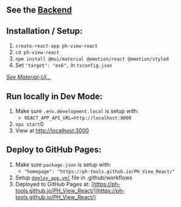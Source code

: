 ## See the [Backend](https://github.com/PH-Tools/PH_View)

## Installation / Setup:
1) `create-react-app ph-view-react`
1) `cd ph-view-react`
1) `npm install @mui/material @emotion/react @emotion/styled`
1) Set `"target": "es6",` in `tsconfig.json`

[*See Material-UI...*](https://mui.com/material-ui/getting-started/installation/)

## Run locally in Dev Mode:
1) Make sure `.env.development.local` is setup with:
   - `REACT_APP_API_URL=http://localhost:8000`
1) `npx start`0
1) View at [http://localhost:3000](http://localhost:8000)

## Deploy to GitHub Pages:
1) Make sure `package.json` is setup with:
    - `"homepage": "https://ph-tools.github.io/PH_View_React/"`
1) Setup [`deploy_app.yml`](https://github.com/PH-Tools/PH_View_React/blob/main/.github/workflows/deploy_app.yml) file in .github/workflows
1) Deployed to GitHub Pages at: [https://ph-tools.github.io/PH_View_React/](https://ph-tools.github.io/PH_View_React/)